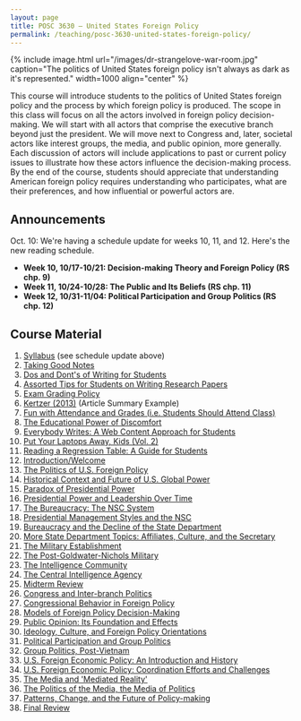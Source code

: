 ```yaml
---
layout: page
title: POSC 3630 – United States Foreign Policy
permalink: /teaching/posc-3630-united-states-foreign-policy/
---
```


{% include image.html url="/images/dr-strangelove-war-room.jpg" caption="The politics of United States foreign policy isn't always as dark as it's represented." width=1000 align="center" %}

This course will introduce students to the politics of United States foreign policy and the process by which foreign policy is produced. The scope in this class will focus on all the actors involved in foreign policy decision-making. We will start with all actors that comprise the executive branch beyond just the president. We will move next to Congress and, later, societal actors like interest groups, the media, and public opinion, more generally. Each discussion of actors will include applications to past or current policy issues to illustrate how these actors influence the decision-making process. By the end of the course, students should appreciate that understanding American foreign policy requires understanding who participates, what are their preferences, and how influential or powerful actors are.

## Announcements

Oct. 10: We're having a schedule update for weeks 10, 11, and 12. Here's the new reading schedule.

- **Week 10, 10/17-10/21: Decision-making Theory and Foreign Policy (RS chp. 9)**
- **Week 11, 10/24-10/28: The Public and Its Beliefs (RS chp. 11)**
- **Week 12, 10/31-11/04: Political Participation and Group Politics (RS chp. 12)**

## Course Material 

1. [Syllabus](https://www.dropbox.com/s/ov9ghdpxqaz9lsn/posc3630-fall2016-syllabus.pdf?dl=0) (see schedule update above)
2. [Taking Good Notes](http://svmiller.com/blog/2014/09/taking-good-notes/)
3. [Dos and Dont's of Writing for Students](http://svmiller.com/blog/2015/06/dos-and-donts-of-writing-for-students/)
4. [Assorted Tips for Students on Writing Research Papers](http://svmiller.com/blog/2015/12/assorted-tips-students-research-papers/)
5. [Exam Grading Policy](https://www.dropbox.com/s/apihjs7di81aqcv/svm-exam-grading-policy.pdf?dl=0)
6. [Kertzer (2013)](https://www.dropbox.com/s/452gjp55vub696m/svm-notes-kertzer2013msi.pdf?dl=0) (Article Summary Example)
7. [Fun with Attendance and Grades (i.e. Students Should Attend Class)](http://svmiller.com/blog/2016/05/fun-with-attendance-grades/)
8. [The Educational Power of Discomfort](http://svmiller.com/blog/2016/05/educational-power-discomfort/)
9. [Everybody Writes: A Web Content Approach for Students](http://svmiller.com/blog/2016/05/everybody-writes-academic/)
10. [Put Your Laptops Away, Kids (Vol. 2)](http://svmiller.com/blog/2016/05/put-your-laptops-away-2/)
11. [Reading a Regression Table: A Guide for Students](http://svmiller.com/blog/2014/08/reading-a-regression-table-a-guide-for-students/)
12. [Introduction/Welcome](https://www.dropbox.com/s/iyt9gekssux0q7q/posc3630-lecture-syllabus-day.pdf?dl=0)
13. [The Politics of U.S. Foreign Policy](https://www.dropbox.com/s/ore082xvo1c7jmv/posc3630-lecture-chp1.pdf?dl=0)
14. [Historical Context and Future of U.S. Global Power](https://www.dropbox.com/s/shjfatfros5id3q/posc3630-lecture-historical-context-future-usfp.pdf?dl=0)
15. [Paradox of Presidential Power](https://www.dropbox.com/s/f5lgciyv73opouz/posc3630-lecture-paradox-presidential-power.pdf?dl=0)
16. [Presidential Power and Leadership Over Time](https://www.dropbox.com/s/t4t43ijs42p97n9/posc3630-lecture-presidential-power-over-time.pdf?dl=0)
17. [The Bureaucracy: The NSC System](https://www.dropbox.com/s/hb38gomh4lqe10o/posc3630-lecture-bureaucracy-nsc.pdf?dl=0)
18. [Presidential Management Styles and the NSC](https://www.dropbox.com/s/9iuysp9sacmhl41/posc3630-lecture-presidential-styles-nsc.pdf?dl=0)
19. [Bureaucracy and the Decline of the State Department](https://www.dropbox.com/s/vw3v140622cee4i/posc3630-lecture-state-bureaucracy.pdf?dl=0)
20. [More State Department Topics: Affiliates, Culture, and the Secretary](https://www.dropbox.com/s/g29eq528y49f891/posc3630-lecture-state-other-topics.pdf?dl=0)
21. [The Military Establishment](https://www.dropbox.com/s/c7vju75szd7r7xd/posc3630-lecture-military-establishment.pdf?dl=0)
22. [The Post-Goldwater-Nichols Military](https://www.dropbox.com/s/56t1ivmpjlp0hv0/posc3630-lecture-post-g-n-military.pdf?dl=0)
23. [The Intelligence Community](https://www.dropbox.com/s/5kus5hcv0nl3kfj/posc3630-lecture-intelligence-community.pdf?dl=0)
24. [The Central Intelligence Agency](https://www.dropbox.com/s/i8u94ync5jyall9/posc3630-lecture-cia.pdf?dl=0)
25. [Midterm Review](https://www.dropbox.com/s/dh0iiqxks58cvhg/posc3630-lecture-midterm-review.pdf?dl=0)
26. [Congress and Inter-branch Politics](https://www.dropbox.com/s/st7q30lofreavlu/posc3630-lecture-congress-1.pdf?dl=0)
27. [Congressional Behavior in Foreign Policy](https://www.dropbox.com/s/p2mcohei44u338b/posc3630-lecture-congress-2.pdf?dl=0)
28. [Models of Foreign Policy Decision-Making](https://www.dropbox.com/s/kue3jimatsmmnsu/posc3630-lecture-fpdm-1.pdf?dl=0)
29. [Public Opinion: Its Foundation and Effects](https://www.dropbox.com/s/ku6feaon9wj42dr/posc3630-lecture-public-opinion-1.pdf?dl=0)
30. [Ideology, Culture, and Foreign Policy Orientations](https://www.dropbox.com/s/u55tahne8hj07hg/posc3630-lecture-public-opinion-2.pdf?dl=0)
31. [Political Participation and Group Politics](https://www.dropbox.com/s/ntwtqdpz5w40kl8/posc3630-lecture-group-politics-1.pdf?dl=0)
32. [Group Politics, Post-Vietnam](https://www.dropbox.com/s/wris9vy0dm8alno/posc3630-lecture-group-politics-2.pdf?dl=0)
33. [U.S. Foreign Economic Policy: An Introduction and History](https://www.dropbox.com/s/l165tqbmjcxk9jc/posc3630-lecture-foreign-economics-1.pdf?dl=0)
34. [U.S. Foreign Economic Policy: Coordination Efforts and Challenges](https://www.dropbox.com/s/ka8wuw2njzqyj8y/posc3630-lecture-foreign-economics-2.pdf?dl=0)
35. [The Media and 'Mediated Reality'](https://www.dropbox.com/s/r2dbsowojyqgb5t/posc3630-lecture-media-1.pdf?dl=0)
36. [The Politics of the Media, the Media of Politics](https://www.dropbox.com/s/bbafb4kl7pd94tj/posc3630-lecture-media-2.pdf?dl=0)
37. [Patterns, Change, and the Future of Policy-making](https://www.dropbox.com/s/kb47h1rz5cfhhre/posc3630-lecture-patterns-change-future.pdf?dl=0)
38. [Final Review](https://www.dropbox.com/s/hrjkoxicq5qmsy6/posc3630-lecture-final-review.pdf?dl=0)